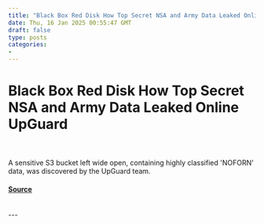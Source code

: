 ```yaml
---
title: "Black Box Red Disk How Top Secret NSA and Army Data Leaked Online UpGuard"
date: Thu, 16 Jan 2025 00:55:47 GMT
draft: false
type: posts
categories: 
- 
---
```

# Black Box Red Disk How Top Secret NSA and Army Data Leaked Online UpGuard

<br/>

<br/>
A sensitive S3 bucket left wide open, containing highly classified 'NOFORN' data, was discovered by the UpGuard team.

#### [Source](https://www.upguard.com/breaches/cloud-leak-inscom)

<br/>
---
